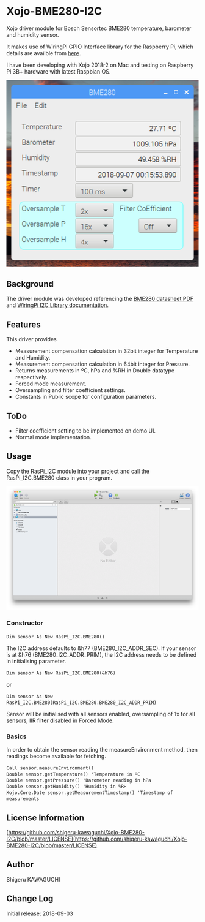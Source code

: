 # Xojo-BME280-I2C

Xojo driver module for Bosch Sensortec BME280 temperature, barometer and humidity sensor.

It makes use of WiringPi GPIO Interface library for the Raspberry Pi, which details are availble from [here](http://wiringpi.com).

I have been developing with Xojo 2018r2 on Mac and testing on Raspberry Pi 3B+ hardware with latest Raspbian OS.

![Demo screenshot](https://github.com/shigeru-kawaguchi/Xojo-BME280-I2C/blob/master/media/20180906-ScreenShot.png)

## Background
The driver module was developed referencing the [BME280 datasheet PDF](https://ae-bst.resource.bosch.com/media/_tech/media/datasheets/BST-BME280_DS002-13.pdf) and [WiringPi I2C Library documentation](http://wiringpi.com/reference/i2c-library/).

## Features
This driver provides

* Measurement compensation calculation in 32bit integer for Temperature and Humidity.
* Measurement compensation calculation in 64bit integer for Pressure.
* Returns measurements in ºC, hPa and %RH in Double datatype respectively.
* Forced mode measurement.
* Oversampling and filter coefficient settings.
* Constants in Public scope for configuration parameters.

## ToDo
* Filter coefficient setting to be implemented on demo UI.
* Normal mode implementation.

## Usage
Copy the RasPi_I2C module into your project and call the RasPi_I2C.BME280 class in your program.

![RasPi_I2C module](https://github.com/shigeru-kawaguchi/Xojo-BME280-I2C/blob/master/media/ScreenShot2018-09-06T20.20.36.png)

### Constructor

```xojo
Dim sensor As New RasPi_I2C.BME280()
```
The I2C address defaults to &h77 (BME280_I2C_ADDR_SEC). If your sensor is at &h76 (BME280_I2C_ADDR_PRIM), the I2C address needs to be defined in initialising parameter.

```xojo
Dim sensor As New RasPi_I2C.BME280(&h76)
```
or

```xojo
Dim sensor As New RasPi_I2C.BME280(RasPi_I2C.BME280.BME280_I2C_ADDR_PRIM)
```

Sensor will be initialised with all sensors enabled, oversampling of 1x for all sensors, IIR filter disabled in Forced Mode.

### Basics

In order to obtain the sensor reading the measureEnvironment method, then readings become available for fetching.

```xojo
Call sensor.measureEnvironment()
Double sensor.getTemperature() 'Temperature in ºC
Double sensor.getPressure() 'Barometer reading in hPa
Double sensor.getHumidity() 'Humidity in %RH
Xojo.Core.Date sensor.getMeasurementTimestamp() 'Timestamp of measurements
```

## License Information
[https://github.com/shigeru-kawaguchi/Xojo-BME280-I2C/blob/master/LICENSE](https://github.com/shigeru-kawaguchi/Xojo-BME280-I2C/blob/master/LICENSE)

## Author
Shigeru KAWAGUCHI

## Change Log
Initial release: 2018-09-03